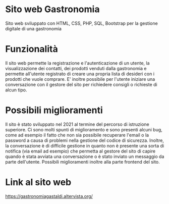 # Sito web Gastronomia
Sito web sviluppato con HTML, CSS, PHP, SQL, Bootstrap per la gestione digitale di una gastronomia

# Funzionalità
Il sito web permette la registrazione e l'autenticazione di un utente, la visualizzazione dei contatti, dei prodotti venduti dalla gastronomia e permette all'utente registrato di creare una propria lista di desideri con i prodotti che vuole comprare. E' inoltre possibile per l'utente iniziare una conversazione con il gestore del sito per richiedere consigli o richieste di alcun tipo.

# Possibili miglioramenti
Il sito è stato sviluppato nel 2021 al termine del percorso di istruzione superiore. Ci sono molti spunti di miglioramento e sono presenti alcuni bug, come ad esempio il fatto che non sia possibile recuperare l'email o la password a causa di problemi nella gestione del codice di sicurezza. Inoltre, la conversazione è di difficile gestione in quanto non è presente una sorta di notifica (via email ad esempio) che permetta al gestore del sito di capire quando è stata avviata una conversazione o è stato inviato un messaggio da parte dell'utente.
Possibili miglioramenti inoltre alla parte frontend del sito.

# Link al sito web
https://gastronomiagastaldi.altervista.org/

